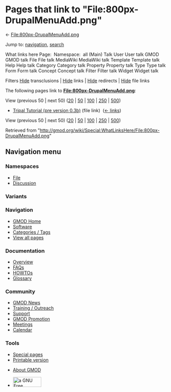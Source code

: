 <div id="mw-page-base" class="noprint">

</div>

<div id="mw-head-base" class="noprint">

</div>

<div id="content" class="mw-body" role="main">

<span id="top"></span>

<div id="mw-js-message" style="display:none;">

</div>



# <span dir="auto">Pages that link to "File:800px-DrupalMenuAdd.png"</span>

<div id="bodyContent">

<div id="contentSub">

←
[File:800px-DrupalMenuAdd.png](/wiki/File:800px-DrupalMenuAdd.png "File:800px-DrupalMenuAdd.png")

</div>

<div id="jump-to-nav" class="mw-jump">

Jump to: [navigation](#mw-navigation), [search](#p-search)

</div>

<div id="mw-content-text">

What links here Page:  Namespace:  all (Main) Talk User User talk GMOD
GMOD talk File File talk MediaWiki MediaWiki talk Template Template talk
Help Help talk Category Category talk Property Property talk Type Type
talk Form Form talk Concept Concept talk Filter Filter talk Widget
Widget talk

Filters
[Hide](/mediawiki/index.php?title=Special:WhatLinksHere/File:800px-DrupalMenuAdd.png&hidetrans=1 "Special:WhatLinksHere/File:800px-DrupalMenuAdd.png")
transclusions \|
[Hide](/mediawiki/index.php?title=Special:WhatLinksHere/File:800px-DrupalMenuAdd.png&hidelinks=1 "Special:WhatLinksHere/File:800px-DrupalMenuAdd.png")
links \|
[Hide](/mediawiki/index.php?title=Special:WhatLinksHere/File:800px-DrupalMenuAdd.png&hideredirs=1 "Special:WhatLinksHere/File:800px-DrupalMenuAdd.png")
redirects \|
[Hide](/mediawiki/index.php?title=Special:WhatLinksHere/File:800px-DrupalMenuAdd.png&hideimages=1 "Special:WhatLinksHere/File:800px-DrupalMenuAdd.png")
file links

The following pages link to
**[File:800px-DrupalMenuAdd.png](/wiki/File:800px-DrupalMenuAdd.png "File:800px-DrupalMenuAdd.png")**:

View (previous 50 \| next 50)
([20](/mediawiki/index.php?title=Special:WhatLinksHere/File:800px-DrupalMenuAdd.png&limit=20 "Special:WhatLinksHere/File:800px-DrupalMenuAdd.png")
\|
[50](/mediawiki/index.php?title=Special:WhatLinksHere/File:800px-DrupalMenuAdd.png&limit=50 "Special:WhatLinksHere/File:800px-DrupalMenuAdd.png")
\|
[100](/mediawiki/index.php?title=Special:WhatLinksHere/File:800px-DrupalMenuAdd.png&limit=100 "Special:WhatLinksHere/File:800px-DrupalMenuAdd.png")
\|
[250](/mediawiki/index.php?title=Special:WhatLinksHere/File:800px-DrupalMenuAdd.png&limit=250 "Special:WhatLinksHere/File:800px-DrupalMenuAdd.png")
\|
[500](/mediawiki/index.php?title=Special:WhatLinksHere/File:800px-DrupalMenuAdd.png&limit=500 "Special:WhatLinksHere/File:800px-DrupalMenuAdd.png"))

- [Tripal Tutorial (pre version
  0.3b)](/wiki/Tripal_Tutorial_(pre_version_0.3b) "Tripal Tutorial (pre version 0.3b)")
  (file link) ‎ <span class="mw-whatlinkshere-tools">([←
  links](/mediawiki/index.php?title=Special:WhatLinksHere&target=Tripal+Tutorial+%28pre+version+0.3b%29 "Special:WhatLinksHere"))</span>

View (previous 50 \| next 50)
([20](/mediawiki/index.php?title=Special:WhatLinksHere/File:800px-DrupalMenuAdd.png&limit=20 "Special:WhatLinksHere/File:800px-DrupalMenuAdd.png")
\|
[50](/mediawiki/index.php?title=Special:WhatLinksHere/File:800px-DrupalMenuAdd.png&limit=50 "Special:WhatLinksHere/File:800px-DrupalMenuAdd.png")
\|
[100](/mediawiki/index.php?title=Special:WhatLinksHere/File:800px-DrupalMenuAdd.png&limit=100 "Special:WhatLinksHere/File:800px-DrupalMenuAdd.png")
\|
[250](/mediawiki/index.php?title=Special:WhatLinksHere/File:800px-DrupalMenuAdd.png&limit=250 "Special:WhatLinksHere/File:800px-DrupalMenuAdd.png")
\|
[500](/mediawiki/index.php?title=Special:WhatLinksHere/File:800px-DrupalMenuAdd.png&limit=500 "Special:WhatLinksHere/File:800px-DrupalMenuAdd.png"))

</div>

<div class="printfooter">

Retrieved from
"<http://gmod.org/wiki/Special:WhatLinksHere/File:800px-DrupalMenuAdd.png>"

</div>

<div id="catlinks" class="catlinks catlinks-allhidden">

</div>

<div class="visualClear">

</div>

</div>

</div>

<div id="mw-navigation">

## Navigation menu

<div id="mw-head">



<div id="left-navigation">

<div id="p-namespaces" class="vectorTabs" role="navigation"
aria-labelledby="p-namespaces-label">

### Namespaces

- <span id="ca-nstab-image"><a href="/wiki/File:800px-DrupalMenuAdd.png" accesskey="c"
  title="View the file page [c]">File</a></span>
- <span id="ca-talk"><a
  href="/mediawiki/index.php?title=File_talk:800px-DrupalMenuAdd.png&amp;action=edit&amp;redlink=1"
  accesskey="t"
  title="Discussion about the content page [t]">Discussion</a></span>

</div>

<div id="p-variants" class="vectorMenu emptyPortlet" role="navigation"
aria-labelledby="p-variants-label">

### 

### Variants[](#)

<div class="menu">

</div>

</div>

</div>

<div id="right-navigation">





</div>



</div>

</div>

</div>

<div id="mw-panel">

<div id="p-logo" role="banner">

<a href="/wiki/Main_Page"
style="background-image: url(http://gmod.org/images/GMOD-cogs.png);"
title="Visit the main page"></a>

</div>

<div id="p-Navigation" class="portal" role="navigation"
aria-labelledby="p-Navigation-label">

### Navigation

<div class="body">

- <span id="n-GMOD-Home">[GMOD Home](/wiki/Main_Page)</span>
- <span id="n-Software">[Software](/wiki/GMOD_Components)</span>
- <span id="n-Categories-.2F-Tags">[Categories /
  Tags](/wiki/Categories)</span>
- <span id="n-View-all-pages">[View all
  pages](/wiki/Special:AllPages)</span>

</div>

</div>

<div id="p-Documentation" class="portal" role="navigation"
aria-labelledby="p-Documentation-label">

### Documentation

<div class="body">

- <span id="n-Overview">[Overview](/wiki/Overview)</span>
- <span id="n-FAQs">[FAQs](/wiki/Category:FAQ)</span>
- <span id="n-HOWTOs">[HOWTOs](/wiki/Category:HOWTO)</span>
- <span id="n-Glossary">[Glossary](/wiki/Glossary)</span>

</div>

</div>

<div id="p-Community" class="portal" role="navigation"
aria-labelledby="p-Community-label">

### Community

<div class="body">

- <span id="n-GMOD-News">[GMOD News](/wiki/GMOD_News)</span>
- <span id="n-Training-.2F-Outreach">[Training /
  Outreach](/wiki/Training_and_Outreach)</span>
- <span id="n-Support">[Support](/wiki/Support)</span>
- <span id="n-GMOD-Promotion">[GMOD
  Promotion](/wiki/GMOD_Promotion)</span>
- <span id="n-Meetings">[Meetings](/wiki/Meetings)</span>
- <span id="n-Calendar">[Calendar](/wiki/Calendar)</span>

</div>

</div>

<div id="p-tb" class="portal" role="navigation"
aria-labelledby="p-tb-label">

### Tools

<div class="body">

- <span id="t-specialpages"><a href="/wiki/Special:SpecialPages" accesskey="q"
  title="A list of all special pages [q]">Special pages</a></span>
- <span id="t-print"><a
  href="/mediawiki/index.php?title=Special:WhatLinksHere/File:800px-DrupalMenuAdd.png&amp;printable=yes"
  rel="alternate" accesskey="p"
  title="Printable version of this page [p]">Printable version</a></span>

</div>

</div>

</div>

</div>

<div id="footer" role="contentinfo">

- <span id="footer-places-about">[About
  GMOD](/wiki/GMOD:About "GMOD:About")</span>

<!-- -->

- <span id="footer-copyrightico">[<img src="http://www.gnu.org/graphics/gfdl-logo-small.png" width="88"
  height="31" alt="a GNU Free Documentation License" />](http://www.gnu.org/licenses/fdl-1.3.html)</span>




</div>
